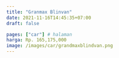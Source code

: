 ```yaml
---
title: "Granmax Blinvan"
date: 2021-11-16T14:45:35+07:00
draft: false

pages: ["car"] # halaman 
harga: Rp. 165,175,000
image: /images/car/grandmaxblindvan.png
---
```


